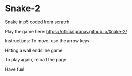 # Snake-2
Snake in p5 coded from scratch

Play the game here: https://officialpranav.github.io/Snake-2/

Instructions:
To move, use the arrow keys

Hitting a wall ends the game

To play again, reload the page


Have fun!
